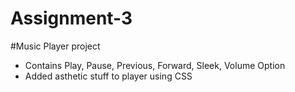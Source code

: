 # Assignment-3
#Music Player project
- Contains Play, Pause, Previous, Forward, Sleek, Volume Option
- Added asthetic stuff to player using CSS